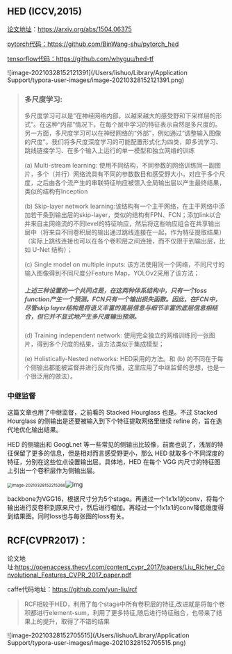 ##   HED (ICCV,2015)

[论文地址](https://arxiv.org/abs/1504.06375)：https://arxiv.org/abs/1504.06375

[pytorch代码：](https://github.com/BinWang-shu/pytorch_hed)https://github.com/BinWang-shu/pytorch_hed

[tensorflow代码：](https://github.com/whyguu/hed-tf)https://github.com/whyguu/hed-tf

![image-20210328152121391](/Users/lishuo/Library/Application Support/typora-user-images/image-20210328152121391.png)

> ### 多尺度学习:
>
> 多尺度学习可以是“在神经网络内部，以越来越大的感受野和下采样层的形式”。在这种“内部”情况下，在每个层中学习的特征表示自然是多尺度的。另一方面，多尺度学习可以在神经网络的“外部”，例如通过“调整输入图像的尺度”。我们将多尺度深度学习的可能配置形式化为四类，即多流学习、跳线链接学习、在多个输入上运行的单一模型和独立网络的训练
>
> 
>
> (a) Multi-stream learning: 使用不同结构，不同参数的网络训练同一副图片，多个（并行）网络流具有不同的参数数目和感受野大小，对应于多个尺度，之后由各个流产生的串联特征响应被馈入全局输出层以产生最终结果，类似的结构有Inception
>
> (b) Skip-layer network learning:该结构有一个主干网络，在主干网络中添加若干条到输出层的skip-layer，类似的结构有FPN、FCN；添加link以合并来自主网络流的不同level的特征响应，然后将这些响应组合在共享输出层中（将来自不同卷积层的输出通过跳线连接在一起，作为特征提取结果）（实际上跳线连接也可以在各个卷积层之间连接，而不仅限于到输出层，比如 U-Net 结构）；
>
> (c) Single model on multiple inputs: 该方法使用同一个网络，不同尺寸的输入图像得到不同尺度分Feature Map，YOLOv2采用了该方法；
>
> ##### 上述三种设置的一个共同点是，在这两种体系结构中，只有一个loss function产生一个预测。FCN只有一个输出损失函数。因此，在FCN中，尽管skip layer结构是将语义丰富的高层信息与细节丰富的底层信息相结合，但它并不显式地产生多尺度输出预测。
>
> (d) Training independent network: 使用完全独立的网络训练同一张图片，得到多个尺度的结果，该方法类似于集成模型；
>
> (e) Holistically-Nested networks: HED采用的方法。和 (b) 的不同在于每个侧输出都能被监督并进行反向传播，这里应用了中继监督的思想，也是一个很泛用的做法）。



### 中继监督

这篇文章也用了中继监督，之前看的 Stacked Hourglass 也是。不过 Stacked Hourglass 的侧输出是还要被输入到下个特征提取网络里继续 refine 的，旨在迭代地优化输出结果。

HED 的侧输出和 GoogLnet 等一些常见的侧输出比较像，前面也说了，浅层的特征保留了更多的信息，但是相对而言感受野更小，那么 HED 就取多个不同深度的特征，分别在这些位点设置输出层。具体地，HED 在每个 VGG 内尺寸的特征图上引出一个卷积层作为侧输出层。



<img src="/Users/lishuo/Library/Application Support/typora-user-images/image-20210328152215266.png" alt="image-20210328152215266" style="zoom: 67%;" />![img](https://img-blog.csdn.net/20171218103557861?watermark/2/text/aHR0cDovL2Jsb2cuY3Nkbi5uZXQvd2FuZ2t1bjEzNDAzNzg=/font/5a6L5L2T/fontsize/400/fill/I0JBQkFCMA==/dissolve/70/gravity/Center)

backbone为VGG16，根据尺寸分为5个stage。再通过一个1x1x1的conv，将每个输出进行反卷积到原来尺寸，然后进行相加。再经过一个1x1x1的conv降低维度得到结果图。同时loss也与每张图的loss有关。



## RCF(CVPR2017)：

论文地址:https://openaccess.thecvf.com/content_cvpr_2017/papers/Liu_Richer_Convolutional_Features_CVPR_2017_paper.pdf

caffe代码地址：https://github.com/yun-liu/rcf

> RCF相较于HED，利用了每个stage中所有卷积层的特征,改进就是将每个卷积都进行element-sum，利用了更多特征,随后进行特征融合，也带来了结果上的提升，取得了不错的结果



![image-20210328152705515](/Users/lishuo/Library/Application Support/typora-user-images/image-20210328152705515.png)



